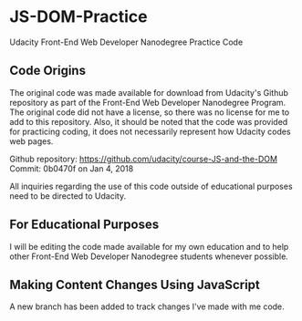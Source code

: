 # JS-DOM-Practice
Udacity Front-End Web Developer Nanodegree Practice Code

## Code Origins

The original code was made available for download from Udacity's Github repository as part of the Front-End Web Developer Nanodegree Program.  The original code did not have a license, so there was no license for me to add to this repository.  Also, it should be noted that the code was provided for practicing coding, it does not necessarily represent how Udacity codes web pages.

Github repository: https://github.com/udacity/course-JS-and-the-DOM
Commit: 0b0470f  on Jan 4, 2018


All inquiries regarding the use of this code outside of educational purposes need to be directed to Udacity.

## For Educational Purposes
I will be editing the code made available for my own education and to help other Front-End Web Developer Nanodegree students whenever possible.

## Making Content Changes Using JavaScript
A new branch has been added to track changes I've made with me code.
